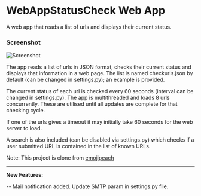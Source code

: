 # WebAppStatusCheck Web App
A web app that reads a list of urls and displays their current status.

### Screenshot

![Screenshot](https://s15.postimg.cc/qn5185atn/IMG_0099.png "Screenshot")

The app reads a list of urls in JSON format, checks their current status and displays that information in a web page. The list is named checkurls.json by default (can be changed in settings.py); an example is provided.

The current status of each url is checked every 60 seconds (interval can be changed in settings.py). The app is multithreaded and loads 8 urls concurrently. These are utilised until all updates are complete for that checking cycle.

If one of the urls gives a timeout it may initially take 60 seconds for the web server to load.

A search is also included (can be disabled via settings.py) which checks if a user submitted URL is contained in the list of known URLs.

Note: This project is clone from [emojipeach](https://github.com/emojipeach/webpagestatuscheck_flask)

------------------------------------------------------------------------------------------------------------------------


**New Features:**

-- Mail notification added. Update SMTP param in settings.py file.